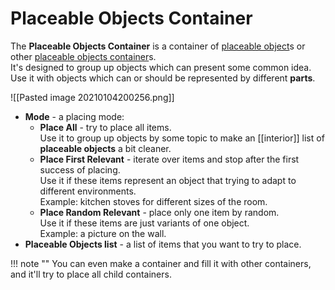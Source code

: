 # **Placeable Objects Container**
The **Placeable Objects Container** is a container of [placeable object](placeable-object.md)s or other [placeable objects container](placeable-objects-container.md)s.  
It's designed to group up objects which can present some common idea.   
Use it with objects which can or should be represented by different **parts**.  

![[Pasted image 20210104200256.png]]


- **Mode** - a placing mode:
	- **Place All** - try to place all items.   
	Use it to group up objects by some topic to make an [[interior]] list of **placeable objects** a bit cleaner.
	- **Place First Relevant** - iterate over items and stop after the first success of placing.   
	Use it if these items represent an object that trying to adapt to different environments.  
	Example: kitchen stoves for different sizes of the room.   
	- **Place Random Relevant** - place only one item by random.  
	Use it if these items are just variants of one object.   
	Example: a picture on the wall.  
- **Placeable Objects list** - a list of items that you want to try to place.

!!! note ""
	You can even make a container and fill it with other containers, and it'll try to place all child containers. 